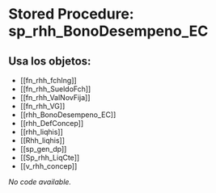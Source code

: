 # Stored Procedure: sp_rhh_BonoDesempeno_EC

## Usa los objetos:
- [[fn_rhh_fchIng]]
- [[fn_rhh_SueldoFch]]
- [[fn_rhh_ValNovFija]]
- [[fn_rhh_VG]]
- [[rhh_BonoDesempeno_EC]]
- [[rhh_DefConcep]]
- [[rhh_liqhis]]
- [[Rhh_liqhis]]
- [[sp_gen_dp]]
- [[Sp_rhh_LiqCte]]
- [[v_rhh_concep]]

*No code available.*
